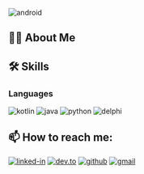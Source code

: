 ![android](https://img.shields.io/badge/android-3DDC84?style=for-the-badge&logo=android&logoColor=white)

## 👨‍💻 About Me


## 🛠️ Skills

### Languages

![kotlin](https://img.shields.io/badge/kotlin-0095D5?style=for-the-badge&logo=kotlin&logoColor=white)
![java](https://img.shields.io/badge/java-007396?style=for-the-badge&logo=java&logoColor=white)
![python](https://img.shields.io/badge/Python-3776AB?style=for-the-badge&logo=python&logoColor=white)
![delphi](https://img.shields.io/badge/delphi-EE1F35?style=for-the-badge&logo=delphi&logoColor=white)



## 📫 How to reach me:
[![linked-in](https://img.shields.io/badge/Linked_In-0077B5?style=for-the-badge&logo=LinkedIn&logoColor=white)](https://www.linkedin.com/in/ranyele-amorim-martins-73762b29/)
[![dev.to](https://img.shields.io/badge/Dev.to-0A0A0A?style=for-the-badge&logo=Dev-dot-To&logoColor=white)](https://dev.to/coderednt)
[![github](https://img.shields.io/badge/GitHub-000000?style=for-the-badge&logo=GitHub&logoColor=white)](https://github.com/CodeRedNT)
[![gmail](https://img.shields.io/badge/Gmail-D14836?style=for-the-badge&logo=Gmail&logoColor=white)](mailto:rcode2001@gmail.com)

<!--
**CodeRedNT/CodeRedNT** is a ✨ _special_ ✨ repository because its `README.md` (this file) appears on your GitHub profile.

Here are some ideas to get you started:

- 🔭 I’m currently working on ...
- 🌱 I’m currently learning ...
- 👯 I’m looking to collaborate on ...
- 🤔 I’m looking for help with ...
- 💬 Ask me about ...
- 📫 How to reach me: ...
- 😄 Pronouns: ...
- ⚡ Fun fact: ...
### Hi there 👋
-->
